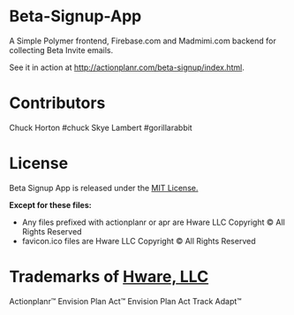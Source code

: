 Beta-Signup-App
===============

A Simple Polymer frontend, Firebase.com and Madmimi.com backend for collecting Beta Invite emails.

See it in action at http://actionplanr.com/beta-signup/index.html.

Contributors
===============
Chuck Horton #chuck
Skye Lambert #gorillarabbit

License
===============

Beta Signup App is released under the [MIT License.](http://www.opensource.org/licenses/MIT)

**Except for these files:**

* Any files prefixed with actionplanr or apr are Hware LLC Copyright © All Rights Reserved
* favicon.ico files are Hware LLC Copyright © All Rights Reserved

Trademarks of [Hware, LLC](http://www.hware.com)
===============
Actionplanr™
Envision Plan Act™
Envision Plan Act Track Adapt™
